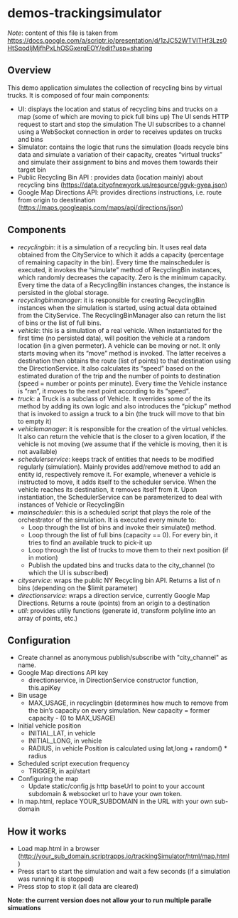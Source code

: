 # demos-trackingsimulator

*Note*: content of this file is taken from https://docs.google.com/a/scriptr.io/presentation/d/1zJC52WTVITHf3Lzs0HtSqodIjMjfhPxLhOSGxerqEOY/edit?usp=sharing 

## Overview
This demo application simulates the collection of recycling bins by virtual trucks. It is composed of four main components:

- UI: displays the location and status of recycling bins and trucks on a map (some of which are moving to pick full bins up)
The UI sends HTTP request to start and stop the simulation
The UI subscribes to a channel using a WebSocket connection in order to receives updates on trucks and bins
- Simulator: contains the logic that runs the simulation (loads recycle bins data and simulate a variation of their capacity, creates “virtual trucks” and simulate their assignment to bins and moves them towards their target bin
- Public Recycling Bin API : provides data (location mainly) about recycling bins (https://data.cityofnewyork.us/resource/ggvk-gyea.json)
- Google Map Directions API: provides directions instructions, i.e. route from origin to deestination (https://maps.googleapis.com/maps/api/directions/json)


## Components
- *recyclingbin*: it is a simulation of a recycling bin. It uses real data obtained from the CityService to which it adds a capacity (percentage of remaining capacity in the bin). Every time the mainscheduler is executed, it invokes the “simulate” method of RecyclingBin instances, which randomly decreases the capacity. Zero is the minimum capacity. Every time the data of a RecyclingBin instances changes, the instance is persisted in the global storage.
- *recyclingbinmanager*: it is responsible for creating RecyclingBin instances when the simulation is started, using actual data obtained from the CityService. The RecyclingBinManager also can return the list of bins or the list of full bins.
- *vehicle*: this is a simulation of a real vehicle. When instantiated for the first time (no persisted data), will position the vehicle at a random location (in a given permeter). A vehicle can be moving or not. It only starts moving when its “move” method is invoked. The latter receives a destination then obtains the route (list of points) to that destination using the DirectionService. It also calculates its “speed” based on the estimated duration of the trip and the number of points to destination (speed = number or points per minute). Every time the Vehicle instance is “ran”, it moves to the next point according to its “speed”.
- *truck*: a Truck is a subclass of Vehicle. It overrides some of the its method by adding its own logic and also introduces the “pickup” method that is invoked to assign a truck to a bin (the truck will move to that bin to empty it)
- *vehiclemanager*: it is responsible for the creation of the virtual vehicles. It also can return the vehicle that is the closer to a given location, if the vehicle is not moving (we assume that if the vehicle is moving, then it is not available)
- *schedulerservice*: keeps track of entities that needs to be modified regularly (simulation). Mainly provides add/remove method to add an entity id, respectively remove it. For example, whenever a vehicle is instructed to move, it adds itself to the scheduler service. When the vehicle reaches its destination, it removes itself from it. Upon instantiation, the SchedulerService can be parameterized to deal with instances of Vehicle or RecyclingBin
- *mainscheduler*: this is a scheduled script that plays the role of the orchestrator of the simulation. It is executed every minute to:
  - Loop through the list of bins and invoke their simulate() method. 
  - Loop through the list of full bins (capacity == 0). For every bin, it tries to find an available truck to pick-it up
  - Loop through the list of trucks to move them to their next position (if in motion)
  - Publish the updated bins and trucks data to the city_channel (to which the UI is subscribed)
- *cityservice*: wraps the public NY Recycling bin API. Returns a list of n bins (depending on the $limit parameter)
- *directionservice*: wraps a direction service, currently Google Map Directions. Returns a route (points) from an origin to a destination
- *util*: provides utiliy functions (generate id, transform polyline into an array of points, etc.)

## Configuration
- Create channel as anonymous publish/subscribe with "city_channel" as name.
- Google Map directions API key
  - directionservice, in DirectionService constructor function, this.apiKey
- Bin usage
  - MAX_USAGE, in recyclingbin (determines how much to remove from the bin’s capacity on every simulation. New capacity = former capacity - (0 to MAX_USAGE)
- Initial vehicle position
  - INITIAL_LAT, in vehicle
  - INITIAL_LONG, in vehicle
  - RADIUS, in vehicle
Position is calculated using lat,long + random() * radius
- Scheduled script execution frequency
  - TRIGGER, in api/start
- Configuring the map
  - Update static/config.js  http baseUrl to point to your account subdomain & websocket url to have your own token.
- In map.html, replace YOUR_SUBDOMAIN in the URL with your own sub-domain

## How it works
- Load map.html in a browser (http://your_sub_domain.scriptrapps.io/trackingSimulator/html/map.html)
- Press start to start the simulation and wait a few seconds (if a simulation was running it is stopped)
- Press stop to stop it (all data are cleared) 

**Note: the current version does not allow your to run multiple paralle simuations**
